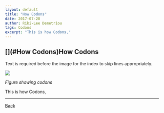 ```yaml
---
layout: default
title: "How Codons"
date: 2017-07-28
author: Riki-Lee Demetriou
tags: Codons
excerpt: "This is how Codons,"
---
```


## [](#How Codons)How Codons

Text is required before the image for the index to skip lines appropriately.

![](https://cdn.rawgit.com/HelloBeastie/HelloBeastie.github.io/master/_includes/codon.svg)

*Figure showing codons*

This is how Codons,

* * *
<a href="javascript:history.back()">Back</a>